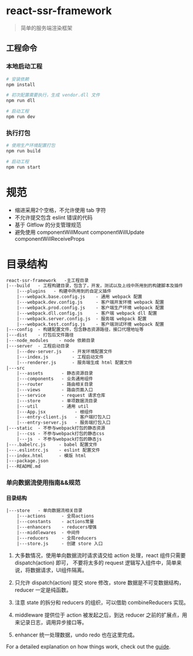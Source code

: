 # react-ssr-framework

> 简单的服务端渲染框架

## 工程命令

### 本地启动工程

``` bash
# 安装依赖
npm install

# 初次配置需要执行，生成 vendor.dll 文件
npm run dll

# 启动工程
npm run dev
```

### 执行打包

```bash
# 使用生产环境配置打包
npm run build

# 启动工程
npm run start
```

# 规范
- 缩进采用2个空格，不允许使用 tab 字符
- 不允许提交包含 eslint 错误的代码
- 基于 Gitflow 的分支管理规范
- 避免使用 componentWillMount componentWillUpdate componentWillReceiveProps


# 目录结构
```html
react-ssr-framework   -主工程目录
|---build   - 工程构建目录，包含了，开发，测试以及上线中所用到的构建脚本及插件
    |---plugins   - 构建中所用到的自定义插件
    |---webpack.base.config.js    - 通用 webpack 配置
    |---webpack.dev.config.js     - 客户端开发环境 webpack 配置
    |---webpack.prod.config.js    - 客户端生产环境 webpack 配置
    |---webpack.dll.config.js     - 客户端 webpack dll 配置
    |---webpack.server.config.js  - 服务端 webpack 配置
    |---webpack.test.config.js    - 客户端测试环境 webpack 配置
|---config  - 构建配置文件，包含静态资源路径，接口代理地址等
|---dist    - 打包后文件路径
|---node_modules    - node 依赖目录
|---server  - 工程启动目录
    |---dev-server.js    - 开发环境配置文件
    |---index.js         - 工程启动文件
    |---renderer.js      - 服务端生成 html 配置文件
|---src
    |---assets       - 静态资源目录
    |---components   - 业务通用组件
    |---router       - 路由相关目录
    |---views        - 路由页面入口
    |---service      - request 请求仓库
    |---store        - 单项数据流目录
    |---util         - 通用 util
    |---App.jsx           - 根组件
    |---entry-client.js   - 客户端打包入口
    |---entry-server.js   - 服务端打包入口
|---static  - 不参与webpack打包的静态资源
    |---css - 不参与webpack打包的静态css
    |---js  - 不参与webpack打包的静态js
|---.babelrc.js     - babel 配置文件
|---.eslintrc.js    - eslint 配置文件
|---index.html      - 模版 html
|---package.json
|---README.md
```

### 单向数据流使用指南&&规范

#### 目录结构
```html
|---store   - 单向数据流相关目录
    |---actions      - 全局actions
    |---constants    - actions常量
    |---enhancers    - reducers增强
    |---middlewares  - 中间件
    |---reducers     - 全局reducers
    |---store.js     - 创建 store 入口
```

1. 大多数情况，使用单向数据流时请求请交给 action 处理，react 组件只需要 dispatch(action) 即可，
不要将太多的 request 逻辑写入组件中，简单来说，将数据请求，UI组件隔离。

2. 只允许 dispatch(action) 提交 store 修改，store 数据是不可变数据结构，reducer 一定是纯函数。

3. 注意 state 的拆分和 reducers 的组织，可以借助 combineReducers 实现。

4. middleware 提供位于 action 被发起之后，到达 reducer 之前的扩展点，用来记录日志，调用异步接口等。

5. enhancer 统一处理数据，undo redo 也在这里完成。

For a detailed explanation on how things work, check out the [guide](http://cn.redux.js.org/).
